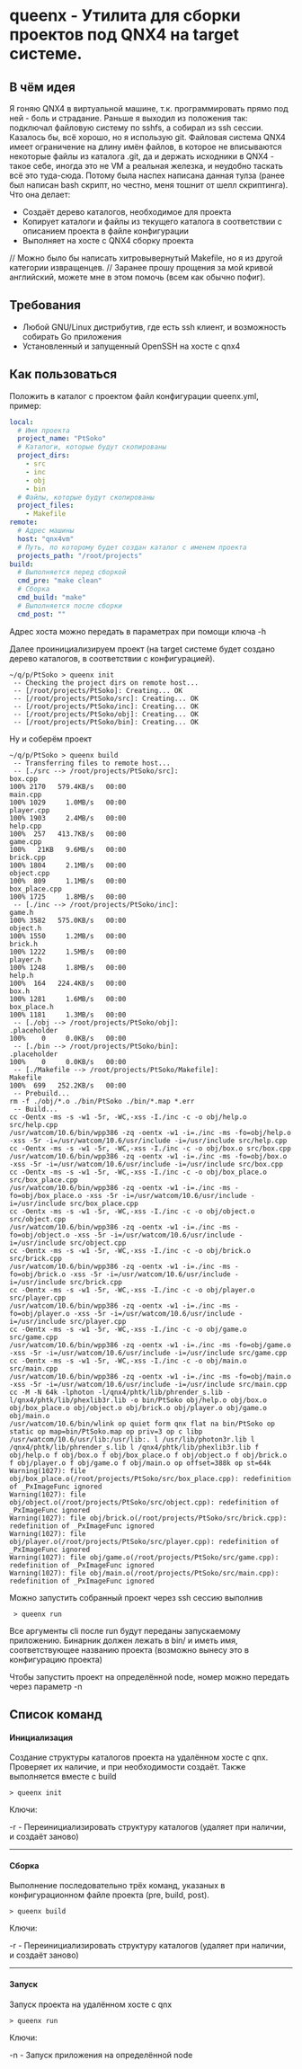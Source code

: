 # queenx - Утилита для сборки проектов под QNX4 на target системе.

## В чём идея
Я гоняю QNX4 в виртуальной машине, т.к. программировать прямо под ней - боль и страдание. Раньше я выходил из положения так: подключал файловую систему по sshfs, а собирал из ssh сессии. Казалось бы, всё хорошо, но я использую git. Файловая система QNX4 имеет ограничение на длину имён файлов, в которое не вписываются некоторые файлы из каталога .git, да и держать исходники в QNX4 - такое себе, иногда это не VM а реальная железка, и неудобно таскать всё это туда-сюда. Потому была наспех написана данная тулза (ранее был написан bash скрипт, но честно, меня тошнит от шелл скриптинга). Что она делает:

- Создаёт дерево каталогов, необходимое для проекта
- Копирует каталоги и файлы из текущего каталога в соответствии с описанием проекта в файле конфигурации
- Выполняет на хосте с QNX4 сборку проекта

// Можно было бы написать хитровывернутый Makefile, но я из другой категории извращенцев.
// Заранее прошу прощения за мой кривой английский, можете мне в этом помочь (всем как обычно пофиг).

## Требования
- Любой GNU/Linux дистрибутив, где есть ssh клиент, и возможность собирать Go приложения
- Установленный и запущенный OpenSSH на хосте с qnx4

## Как пользоваться
Положить в каталог с  проектом файл конфигурации queenx.yml, пример:
```yml
local:
  # Имя проекта
  project_name: "PtSoko"
  # Каталоги, которые будут скопированы
  project_dirs:
    - src
    - inc
    - obj
    - bin
  # Файлы, которые будут скопированы
  project_files:
    - Makefile
remote:
  # Адрес машины
  host: "qnx4vm"
  # Путь, по которому будет создан каталог с именем проекта
  projects_path: "/root/projects"
build:
  # Выполняется перед сборкой
  cmd_pre: "make clean"
  # Сборка
  cmd_build: "make"
  # Выполняется после сборки
  cmd_post: ""
```
Адрес хоста можно передать в параметрах при помощи ключа -h

Далее проинициализируем проект (на target системе будет создано дерево каталогов, в соответствии с конфигурацией).

```
~/q/p/PtSoko > queenx init
 -- Checking the project dirs on remote host...
 -- [/root/projects/PtSoko]: Creating... OK
 -- [/root/projects/PtSoko/src]: Creating... OK
 -- [/root/projects/PtSoko/inc]: Creating... OK
 -- [/root/projects/PtSoko/obj]: Creating... OK
 -- [/root/projects/PtSoko/bin]: Creating... OK
```

Ну и соберём проект
```
~/q/p/PtSoko > queenx build
 -- Transferring files to remote host...
 -- [./src --> /root/projects/PtSoko/src]: 
box.cpp                                                                                                                                                                                                   100% 2170   579.4KB/s   00:00    
main.cpp                                                                                                                                                                                                  100% 1029     1.0MB/s   00:00    
player.cpp                                                                                                                                                                                                100% 1903     2.4MB/s   00:00    
help.cpp                                                                                                                                                                                                  100%  257   413.7KB/s   00:00    
game.cpp                                                                                                                                                                                                  100%   21KB   9.6MB/s   00:00    
brick.cpp                                                                                                                                                                                                 100% 1804     2.1MB/s   00:00    
object.cpp                                                                                                                                                                                                100%  809     1.1MB/s   00:00    
box_place.cpp                                                                                                                                                                                             100% 1725     1.8MB/s   00:00    
 -- [./inc --> /root/projects/PtSoko/inc]: 
game.h                                                                                                                                                                                                    100% 3582   575.0KB/s   00:00    
object.h                                                                                                                                                                                                  100% 1550     1.2MB/s   00:00    
brick.h                                                                                                                                                                                                   100% 1222     1.5MB/s   00:00    
player.h                                                                                                                                                                                                  100% 1248     1.8MB/s   00:00    
help.h                                                                                                                                                                                                    100%  164   224.4KB/s   00:00    
box.h                                                                                                                                                                                                     100% 1281     1.6MB/s   00:00    
box_place.h                                                                                                                                                                                               100% 1181     1.3MB/s   00:00    
 -- [./obj --> /root/projects/PtSoko/obj]: 
.placeholder                                                                                                                                                                                              100%    0     0.0KB/s   00:00    
 -- [./bin --> /root/projects/PtSoko/bin]: 
.placeholder                                                                                                                                                                                              100%    0     0.0KB/s   00:00    
 -- [./Makefile --> /root/projects/PtSoko/Makefile]: 
Makefile                                                                                                                                                                                                  100%  699   252.2KB/s   00:00    
 -- Prebuild...
rm -f ./obj/*.o ./bin/PtSoko ./bin/*.map *.err 
 -- Build...
cc -Oentx -ms -s -w1 -5r, -WC,-xss -I./inc -c -o obj/help.o src/help.cpp
/usr/watcom/10.6/bin/wpp386 -zq -oentx -w1 -i=./inc -ms -fo=obj/help.o -xss -5r -i=/usr/watcom/10.6/usr/include -i=/usr/include src/help.cpp 
cc -Oentx -ms -s -w1 -5r, -WC,-xss -I./inc -c -o obj/box.o src/box.cpp
/usr/watcom/10.6/bin/wpp386 -zq -oentx -w1 -i=./inc -ms -fo=obj/box.o -xss -5r -i=/usr/watcom/10.6/usr/include -i=/usr/include src/box.cpp 
cc -Oentx -ms -s -w1 -5r, -WC,-xss -I./inc -c -o obj/box_place.o src/box_place.cpp
/usr/watcom/10.6/bin/wpp386 -zq -oentx -w1 -i=./inc -ms -fo=obj/box_place.o -xss -5r -i=/usr/watcom/10.6/usr/include -i=/usr/include src/box_place.cpp 
cc -Oentx -ms -s -w1 -5r, -WC,-xss -I./inc -c -o obj/object.o src/object.cpp
/usr/watcom/10.6/bin/wpp386 -zq -oentx -w1 -i=./inc -ms -fo=obj/object.o -xss -5r -i=/usr/watcom/10.6/usr/include -i=/usr/include src/object.cpp 
cc -Oentx -ms -s -w1 -5r, -WC,-xss -I./inc -c -o obj/brick.o src/brick.cpp
/usr/watcom/10.6/bin/wpp386 -zq -oentx -w1 -i=./inc -ms -fo=obj/brick.o -xss -5r -i=/usr/watcom/10.6/usr/include -i=/usr/include src/brick.cpp 
cc -Oentx -ms -s -w1 -5r, -WC,-xss -I./inc -c -o obj/player.o src/player.cpp
/usr/watcom/10.6/bin/wpp386 -zq -oentx -w1 -i=./inc -ms -fo=obj/player.o -xss -5r -i=/usr/watcom/10.6/usr/include -i=/usr/include src/player.cpp 
cc -Oentx -ms -s -w1 -5r, -WC,-xss -I./inc -c -o obj/game.o src/game.cpp
/usr/watcom/10.6/bin/wpp386 -zq -oentx -w1 -i=./inc -ms -fo=obj/game.o -xss -5r -i=/usr/watcom/10.6/usr/include -i=/usr/include src/game.cpp 
cc -Oentx -ms -s -w1 -5r, -WC,-xss -I./inc -c -o obj/main.o src/main.cpp
/usr/watcom/10.6/bin/wpp386 -zq -oentx -w1 -i=./inc -ms -fo=obj/main.o -xss -5r -i=/usr/watcom/10.6/usr/include -i=/usr/include src/main.cpp 
cc -M -N 64k -lphoton -l/qnx4/phtk/lib/phrender_s.lib -l/qnx4/phtk/lib/phexlib3r.lib -o bin/PtSoko obj/help.o obj/box.o obj/box_place.o obj/object.o obj/brick.o obj/player.o obj/game.o obj/main.o
/usr/watcom/10.6/bin/wlink op quiet form qnx flat na bin/PtSoko op static op map=bin/PtSoko.map op priv=3 op c libp /usr/watcom/10.6/usr/lib:/usr/lib:. l /usr/lib/photon3r.lib l /qnx4/phtk/lib/phrender_s.lib l /qnx4/phtk/lib/phexlib3r.lib f obj/help.o f obj/box.o f obj/box_place.o f obj/object.o f obj/brick.o f obj/player.o f obj/game.o f obj/main.o op offset=388k op st=64k  
Warning(1027): file obj/box_place.o(/root/projects/PtSoko/src/box_place.cpp): redefinition of _PxImageFunc ignored
Warning(1027): file obj/object.o(/root/projects/PtSoko/src/object.cpp): redefinition of _PxImageFunc ignored
Warning(1027): file obj/brick.o(/root/projects/PtSoko/src/brick.cpp): redefinition of _PxImageFunc ignored
Warning(1027): file obj/player.o(/root/projects/PtSoko/src/player.cpp): redefinition of _PxImageFunc ignored
Warning(1027): file obj/game.o(/root/projects/PtSoko/src/game.cpp): redefinition of _PxImageFunc ignored
Warning(1027): file obj/main.o(/root/projects/PtSoko/src/main.cpp): redefinition of _PxImageFunc ignored
```

Можно запустить собранный проект через ssh сессию выполнив
```
 > queenx run
```
Все аргументы cli после run будут переданы запускаемому приложению. Бинарник должен лежать в bin/ и иметь имя, соответствующее названию проекта (возможно вынесу это в конфигурацию проекта)

Чтобы запустить проект на определённой node, номер можно передать через параметр -n


## Список команд
#### Инициализация
Создание структуры каталогов проекта на удалённом хосте с qnx. 
Проверяет их наличие, и при необходимости создаёт. Также выполняется вместе с build
```
> queenx init 
```
Ключи:

-r - Переинициализировать структуру каталогов (удаляет при наличии, и создаёт заново)

---

#### Сборка
Выполнение последовательно трёх команд, указаных в конфигурационном файле проекта (pre, build, post).
```
> queenx build
```
Ключи:

-r - Переинициализировать структуру каталогов (удаляет при наличии, и создаёт заново)

---


#### Запуск
Запуск проекта на удалённом хосте с qnx
```
> queenx run
```
Ключи:

-n - Запуск приложения на определённой node

